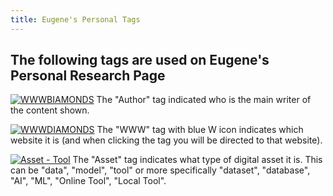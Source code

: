 ```yaml
---
title: Eugene's Personal Tags
---
```


## The following tags are used on Eugene's Personal Research Page
[![WWWBIAMONDS](https://img.shields.io/badge/Author-EPvanSomeren-blue?logo=github)](https://evansomeren.github.io) The "Author" tag indicated who is the main writer of the content shown.

[![WWWDIAMONDS](https://img.shields.io/badge/WWW-DIAMONDS-blue?logo=writedotas)](https://diamonds.tno.nl) The "WWW" tag with blue W icon indicates which website it is (and when clicking the tag you will be directed to that website).

[![Asset - Tool](https://img.shields.io/badge/Asset--Type-Tool-Red?logo=academia&logoColor=red&color=red)](https://evansomeren.github.io/tags) The "Asset" tag indicates what type of digital asset it is. This can be "data", "model", "tool" or more specifically "dataset", "database", "AI", "ML", "Online Tool", "Local Tool".
